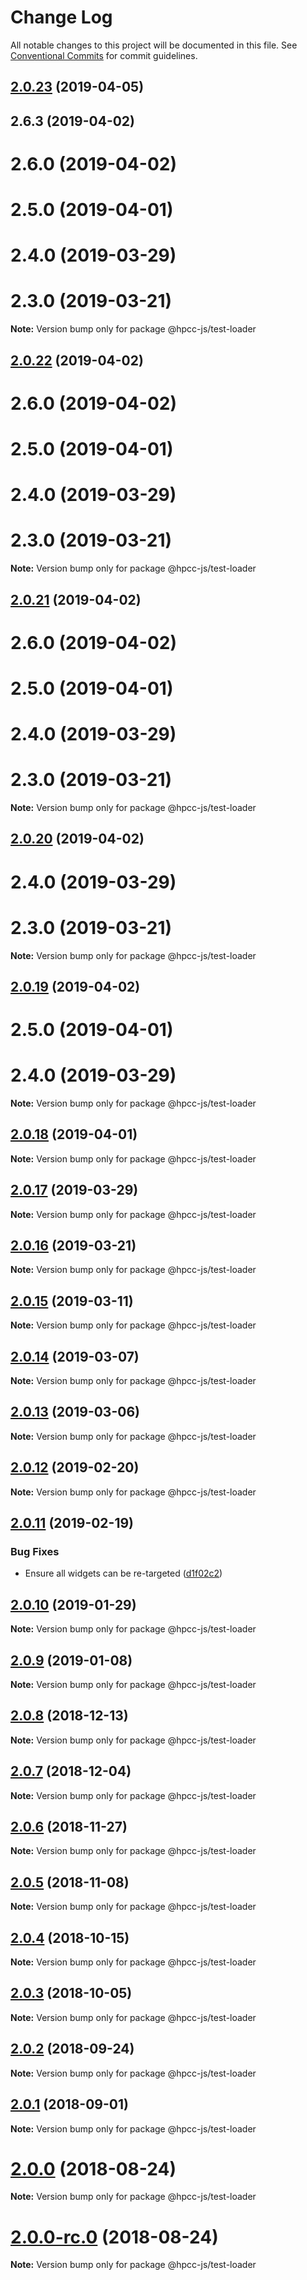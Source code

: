 # Change Log

All notable changes to this project will be documented in this file.
See [Conventional Commits](https://conventionalcommits.org) for commit guidelines.

## [2.0.23](https://github.com/GordonSmith/Visualization/compare/@hpcc-js/test-loader@2.0.15...@hpcc-js/test-loader@2.0.23) (2019-04-05)



## 2.6.3 (2019-04-02)



# 2.6.0 (2019-04-02)



# 2.5.0 (2019-04-01)



# 2.4.0 (2019-03-29)



# 2.3.0 (2019-03-21)

**Note:** Version bump only for package @hpcc-js/test-loader






## [2.0.22](https://github.com/GordonSmith/Visualization/compare/@hpcc-js/test-loader@2.0.15...@hpcc-js/test-loader@2.0.22) (2019-04-02)



# 2.6.0 (2019-04-02)



# 2.5.0 (2019-04-01)



# 2.4.0 (2019-03-29)



# 2.3.0 (2019-03-21)

**Note:** Version bump only for package @hpcc-js/test-loader






## [2.0.21](https://github.com/GordonSmith/Visualization/compare/@hpcc-js/test-loader@2.0.15...@hpcc-js/test-loader@2.0.21) (2019-04-02)



# 2.6.0 (2019-04-02)



# 2.5.0 (2019-04-01)



# 2.4.0 (2019-03-29)



# 2.3.0 (2019-03-21)

**Note:** Version bump only for package @hpcc-js/test-loader






## [2.0.20](https://github.com/GordonSmith/Visualization/compare/@hpcc-js/test-loader@2.0.15...@hpcc-js/test-loader@2.0.20) (2019-04-02)



# 2.4.0 (2019-03-29)



# 2.3.0 (2019-03-21)

**Note:** Version bump only for package @hpcc-js/test-loader






## [2.0.19](https://github.com/GordonSmith/Visualization/compare/@hpcc-js/test-loader@2.0.15...@hpcc-js/test-loader@2.0.19) (2019-04-02)



# 2.5.0 (2019-04-01)



# 2.4.0 (2019-03-29)

**Note:** Version bump only for package @hpcc-js/test-loader






## [2.0.18](https://github.com/GordonSmith/Visualization/compare/@hpcc-js/test-loader@2.0.15...@hpcc-js/test-loader@2.0.18) (2019-04-01)

**Note:** Version bump only for package @hpcc-js/test-loader






## [2.0.17](https://github.com/GordonSmith/Visualization/compare/@hpcc-js/test-loader@2.0.15...@hpcc-js/test-loader@2.0.17) (2019-03-29)

**Note:** Version bump only for package @hpcc-js/test-loader






## [2.0.16](https://github.com/GordonSmith/Visualization/compare/@hpcc-js/test-loader@2.0.15...@hpcc-js/test-loader@2.0.16) (2019-03-21)

**Note:** Version bump only for package @hpcc-js/test-loader






## [2.0.15](https://github.com/GordonSmith/Visualization/compare/@hpcc-js/test-loader@2.0.14...@hpcc-js/test-loader@2.0.15) (2019-03-11)

**Note:** Version bump only for package @hpcc-js/test-loader





## [2.0.14](https://github.com/GordonSmith/Visualization/compare/@hpcc-js/test-loader@2.0.13...@hpcc-js/test-loader@2.0.14) (2019-03-07)

**Note:** Version bump only for package @hpcc-js/test-loader






## [2.0.13](https://github.com/GordonSmith/Visualization/compare/@hpcc-js/test-loader@2.0.12...@hpcc-js/test-loader@2.0.13) (2019-03-06)

**Note:** Version bump only for package @hpcc-js/test-loader






## [2.0.12](https://github.com/GordonSmith/Visualization/compare/@hpcc-js/test-loader@2.0.11...@hpcc-js/test-loader@2.0.12) (2019-02-20)

**Note:** Version bump only for package @hpcc-js/test-loader






## [2.0.11](https://github.com/GordonSmith/Visualization/compare/@hpcc-js/test-loader@2.0.10...@hpcc-js/test-loader@2.0.11) (2019-02-19)


### Bug Fixes

* Ensure all widgets can be re-targeted ([d1f02c2](https://github.com/GordonSmith/Visualization/commit/d1f02c2))






## [2.0.10](https://github.com/GordonSmith/Visualization/compare/@hpcc-js/test-loader@2.0.9...@hpcc-js/test-loader@2.0.10) (2019-01-29)

**Note:** Version bump only for package @hpcc-js/test-loader






## [2.0.9](https://github.com/GordonSmith/Visualization/compare/@hpcc-js/test-loader@2.0.8...@hpcc-js/test-loader@2.0.9) (2019-01-08)

**Note:** Version bump only for package @hpcc-js/test-loader






## [2.0.8](https://github.com/GordonSmith/Visualization/compare/@hpcc-js/test-loader@2.0.7...@hpcc-js/test-loader@2.0.8) (2018-12-13)

**Note:** Version bump only for package @hpcc-js/test-loader






## [2.0.7](https://github.com/GordonSmith/Visualization/compare/@hpcc-js/test-loader@2.0.6...@hpcc-js/test-loader@2.0.7) (2018-12-04)

**Note:** Version bump only for package @hpcc-js/test-loader






## [2.0.6](https://github.com/GordonSmith/Visualization/compare/@hpcc-js/test-loader@2.0.5...@hpcc-js/test-loader@2.0.6) (2018-11-27)

**Note:** Version bump only for package @hpcc-js/test-loader






<a name="2.0.5"></a>
## [2.0.5](https://github.com/GordonSmith/Visualization/compare/@hpcc-js/test-loader@2.0.4...@hpcc-js/test-loader@2.0.5) (2018-11-08)

**Note:** Version bump only for package @hpcc-js/test-loader





<a name="2.0.4"></a>
## [2.0.4](https://github.com/GordonSmith/Visualization/compare/@hpcc-js/test-loader@2.0.3...@hpcc-js/test-loader@2.0.4) (2018-10-15)

**Note:** Version bump only for package @hpcc-js/test-loader





<a name="2.0.3"></a>
## [2.0.3](https://github.com/GordonSmith/Visualization/compare/@hpcc-js/test-loader@2.0.2...@hpcc-js/test-loader@2.0.3) (2018-10-05)

**Note:** Version bump only for package @hpcc-js/test-loader





<a name="2.0.2"></a>
## [2.0.2](https://github.com/GordonSmith/Visualization/compare/@hpcc-js/test-loader@2.0.1...@hpcc-js/test-loader@2.0.2) (2018-09-24)

**Note:** Version bump only for package @hpcc-js/test-loader





<a name="2.0.1"></a>
## [2.0.1](https://github.com/GordonSmith/Visualization/compare/@hpcc-js/test-loader@2.0.0...@hpcc-js/test-loader@2.0.1) (2018-09-01)

**Note:** Version bump only for package @hpcc-js/test-loader





<a name="2.0.0"></a>
# [2.0.0](https://github.com/GordonSmith/Visualization/compare/@hpcc-js/test-loader@0.0.62...@hpcc-js/test-loader@2.0.0) (2018-08-24)

**Note:** Version bump only for package @hpcc-js/test-loader





<a name="2.0.0-rc.0"></a>
# [2.0.0-rc.0](https://github.com/GordonSmith/Visualization/compare/@hpcc-js/test-loader@0.0.62...@hpcc-js/test-loader@2.0.0-rc.0) (2018-08-24)

**Note:** Version bump only for package @hpcc-js/test-loader
